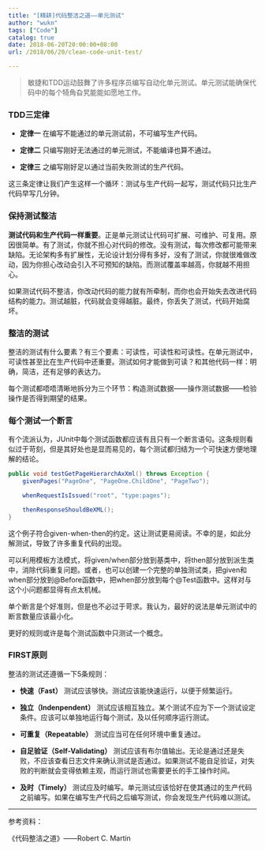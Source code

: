 ```yaml
---
title: "[精耕]代码整洁之道——单元测试"
author: "wukn"
tags: ["Code"]
catalog: true
date: 2018-06-20T20:00:00+08:00
url: /2018/06/20/clean-code-unit-test/

---
```


> 敏捷和TDD运动鼓舞了许多程序员编写自动化单元测试。单元测试能确保代码中的每个犄角旮旯能能如愿地工作。

<!--more-->

### TDD三定律

* **定律一** 在编写不能通过的单元测试前，不可编写生产代码。

* **定律二** 只编写刚好无法通过的单元测试，不能编译也算不通过。

* **定律三** 之编写刚好足以通过当前失败测试的生产代码。

这三条定律让我们产生这样一个循环：测试与生产代码一起写，测试代码只比生产代码早写几分钟。

### 保持测试整洁

**测试代码和生产代码一样重要**。正是单元测试让代码可扩展、可维护、可复用。原因很简单。有了测试，你就不担心对代码的修改。没有测试，每次修改都可能带来缺陷。无论架构多有扩展性，无论设计划分得有多好，没有了测试，你就很难做改动，因为你担心改动会引入不可预知的缺陷。而测试覆盖率越高，你就越不用担心。

如果测试代码不整洁，你改动代码的能力就有所牵制，而你也会开始失去改进代码结构的能力。测试越脏，代码就会变得越脏。最终，你丢失了测试，代码开始腐坏。

### 整洁的测试

整洁的测试有什么要素？有三个要素：可读性，可读性和可读性。在单元测试中，可读性甚至比在生产代码中还重要。测试如何才能做到可读？和其他代码一样：明确，简洁，还有足够的表达力。

每个测试都唔唔清晰地拆分为三个环节：构造测试数据——操作测试数据——检验操作是否得到期望的结果。

### 每个测试一个断言

有个流派认为，JUnit中每个测试函数都应该有且只有一个断言语句。这条规则看似过于苛刻，但是其好处也是显而易见的，每个测试都归结为一个可快速方便地理解的结论。

```java
public void testGetPageHierarchAxXml() throws Exception {
    givenPages("PageOne", "PageOne.ChildOne", "PageTwo");

    whenRequestIsIssued("root", "type:pages");

    thenResponseShouldBeXML();
}
```

这个例子符合given-when-then的约定。这让测试更易阅读。不幸的是，如此分解测试，导致了许多重复代码的出现。

可以利用模板方法模式，将given/when部分放到基类中，将then部分放到派生类中，消除代码重复问题。或者，也可以创建一个完整的单独测试类，把given和when部分放到@Before函数中，把when部分放到每个@Test函数中。这样对与这个小问题都显得有点太机械。

单个断言是个好准则，但是也不必过于苛求。我认为，最好的说法是单元测试中的断言数量应该最小化。

更好的规则或许是每个测试函数中只测试一个概念。

### FIRST原则

整洁的测试还遵循一下5条规则：

* **快速（Fast）** 测试应该够快。测试应该能快速运行，以便于频繁运行。

* **独立（Indenpendent）** 测试应该相互独立。某个测试不应为下一个测试设定条件。应该可以单独地运行每个测试，及以任何顺序运行测试。

* **可重复（Repeatable）** 测试应当可在任何环境中重复通过。

* **自足验证（Self-Validating）** 测试应该有布尔值输出。无论是通过还是失败，不应该查看日志文件来确认测试是否通过。如果测试不能自足验证，对失败的判断就会变得依赖主观，而运行测试也需要更长的手工操作时间。

* **及时（Timely）** 测试应及时编写。单元测试应该恰好在使其通过的生产代码之前编写。如果在编写生产代码之后编写测试，你会发现生产代码难以测试。

---

参考资料：

《代码整洁之道》——Robert C. Martin
